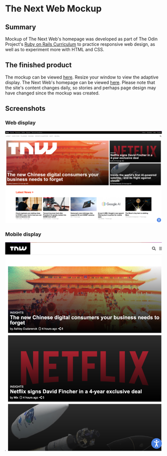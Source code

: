 # The Next Web Mockup


## Summary
Mockup of The Next Web's homepage was developed as part of The Odin Project's [Ruby on Rails Curriculum](http://www.theodinproject.com) to practice responsive web design, as well as to experiment more with HTML and CSS.

## The finished product
The mockup can be viewed [here](https://naomiflagg.github.io/tnw-mockup/). Resize your window to view the adaptive display. The Next Web's homepage can be viewed [here](https://thenextweb.com/). Please note that the site's content changes daily, so stories and perhaps page design may have changed since the mockup was created.

## Screenshots

### Web display
![Screenshot](./images/screenshot1.png)

### Mobile display
![Screenshot](./images/screenshot2.png)